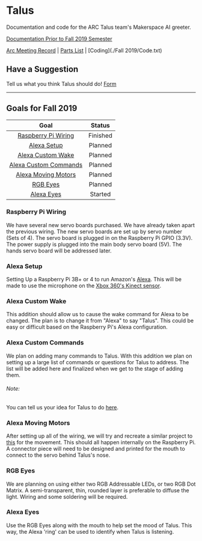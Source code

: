 # Talus
Documentation and code for the ARC Talus team's Makerspace AI greeter.

[Documentation Prior to Fall 2019 Semester](https://github.com/TNTECHARC/Talus/tree/master/Before%20Fall%202019 "Old Documentation")

[Arc Meeting Record](./Arc%20Meeting.txt) | [Parts List](./Parts.txt) | [Coding](./Fall 2019/Code.txt)
## Have a Suggestion
Tell us what you think Talus should do!
[Form](https://docs.google.com/forms/d/e/1FAIpQLSeFa8XaVLIra4dBYN972fmorVdxVl_9EeBlFkYPPKFkGGHmSQ/viewform?usp=sf_link)

---

## Goals for Fall 2019
| Goal            									| Status   |
| :-------------: 									| :-----:  |
| [Raspberry Pi Wiring](#raspberry-pi-wiring)		| Finished |
| [Alexa Setup](#alexa-setup)    					| Planned  |
| [Alexa Custom Wake](#alexa-custom-wake)			| Planned  |
| [Alexa Custom Commands](#alexa-custom-commands)	| Planned  |
| [Alexa Moving Motors](#alexa-moving-motors)		| Planned  |
| [RGB Eyes](#rgb-eyes)								| Planned  |
| [Alexa Eyes](#alexa-eyes) 						| Started  |

### Raspberry Pi Wiring
We have several new servo boards purchased. We have already taken apart the previous wiring. 
The new servo boards are set up by servo number (Sets of 4). The servo board is plugged in on the Raspberry Pi GPIO (3.3V).
The power supply is plugged into the main body servo board (5V). The hands servo board will be addressed later.

### Alexa Setup
Setting Up a Raspberry Pi 3B+ or 4 to run Amazon's [Alexa](https://developer.amazon.com/alexa).
This will be made to use the microphone on the [Xbox 360's Kinect sensor](https://developer.microsoft.com/en-us/windows/kinect).

### Alexa Custom Wake
This addition should allow us to cause the wake command for Alexa to be changed.
The plan is to change it from "Alexa" to say "Talus".
This could be easy or difficult based on the Raspberry Pi's Alexa configuration.

### Alexa Custom Commands
We plan on adding many commands to Talus. With this addition we plan on setting up a large list of commands or questions for Talus to address.
The list will be added here and finalized when we get to the stage of adding them.
###### Note:
You can tell us your idea for Talus to do [here](https://docs.google.com/forms/d/e/1FAIpQLSeFa8XaVLIra4dBYN972fmorVdxVl_9EeBlFkYPPKFkGGHmSQ/viewform?usp=sf_link).

### Alexa Moving Motors
After setting up all of the wiring, we will try and recreate a similar project to [this](https://www.instructables.com/id/Animate-a-Billy-Bass-Mouth-With-Any-Audio-Source/) for the movement.
This should all happen internally on the Raspberry Pi. A connector piece will need to be designed and printed for the mouth to connect to the servo behind Talus's nose.

### RGB Eyes
We are planning on using either two RGB Addressable LEDs, or two RGB Dot Matrix. A semi-transparent, thin, rounded layer is preferable to diffuse the light.
Wiring and some soldering will be required.

### Alexa Eyes
Use the RGB Eyes along with the mouth to help set the mood of Talus. This way, the Alexa 'ring' can be used to identify when Talus is listening.



